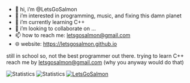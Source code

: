 - 👋 hi, i’m @LetsGoSalmon
- 👀 i’m interested in programming, music, and fixing this damn planet
- 🌱 i’m currently learning C++
- 💞️ i’m looking to collaborate on ...
- 📫 how to reach me: letsgosalmon@gmail.com
- 🌐 website: https://letsgosalmon.github.io

still in school so, not the best programmer out there.
trying to learn C++
reach me by letsgosalmon@gmail.com (why you anyway would do that)

![Statistics](https://github-readme-stats.vercel.app/api?username=LetsGoSalmon&show_icons=true&bg_color=DEG,fa9372,e67097&title_color=fff&text_color=fff)
![Statistics](https://github-readme-stats.vercel.app/api/top-langs?username=LetsGoSalmon&show_icons=true&bg_color=DEG,fa9372,e67097&title_color=fff&text_color=fff)
[![LetsGoSalmon](https://github-readme-stats.vercel.app/api/pin/?username=LetsGoSalmon&repo=LetsGoSalmon&bg_color=DEG,fa9372,e67097&title_color=fff&text_color=fff)](https://github.com/LetsGoSalmon/LetsGoSalmon)

<!---
LetsGoSalmon/LetsGoSalmon is a ✨ special ✨ repository because its `README.md` (this file) appears on your GitHub profile.
You can click the Preview link to take a look at your changes.
--->
